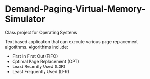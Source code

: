 # Demand-Paging-Virtual-Memory-Simulator
Class project for Operating Systems

Text based application that can execute various page replacement algorithms. Algorithims include:
* First In First Out (FIFO)
* Optimal Page Replacement (OPT)
* Least Recently Used (LSR)
* Least Frequently Used (LFR)
